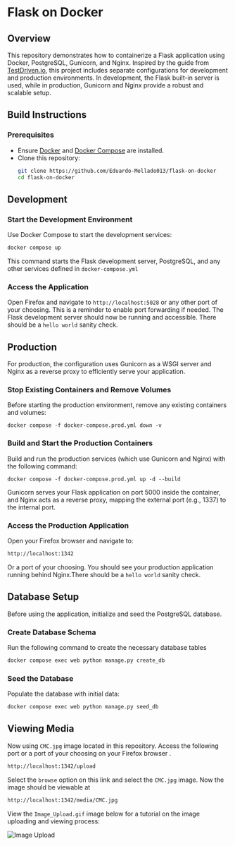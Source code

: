 # Flask on Docker

## Overview
This repository demonstrates how to containerize a Flask application using Docker, PostgreSQL, Gunicorn, and Nginx. Inspired by the guide from [TestDriven.io](https://testdriven.io/blog/dockerizing-flask-with-postgres-gunicorn-and-nginx/), this project includes separate configurations for development and production environments. In development, the Flask built-in server is used, while in production, Gunicorn and Nginx provide a robust and scalable setup.

## Build Instructions

### Prerequisites

- Ensure [Docker](https://www.docker.com/get-started) and [Docker Compose](https://docs.docker.com/compose/install/) are installed.
- Clone this repository:
  ```bash
  git clone https://github.com/Eduardo-Mellado013/flask-on-docker
  cd flask-on-docker
  ```

## Development 

### Start the Development Environment 
Use Docker Compose to start the development services:

```bash
docker compose up
```

This command starts the Flask development server, PostgreSQL, and any other services defined in `docker-compose.yml`

### Access the Application 
Open Firefox and navigate to `http://localhost:5028` or any other port of your choosing. This is a reminder to enable port forwarding if needed. The Flask development server should now be running and accessible. There should be a `hello world` sanity check.

## Production 
For production, the configuration uses Gunicorn as a WSGI server and Nginx as a reverse proxy to efficiently serve your application.

### Stop Existing Containers and Remove Volumes
Before starting the production environment, remove any existing containers and volumes:

```
docker compose -f docker-compose.prod.yml down -v
```

### Build and Start the Production Containers
Build and run the production services (which use Gunicorn and Nginx) with the following command:

```
docker compose -f docker-compose.prod.yml up -d --build
```
Gunicorn serves your Flask application on port 5000 inside the container, and Nginx acts as a reverse proxy, mapping the external port (e.g., 1337) to the internal port.

### Access the Production Application
Open your Firefox browser and navigate to:

```bash
http://localhost:1342
```
Or a port of your choosing. You should see your production application running behind Nginx.There should be a `hello world` sanity check.

## Database Setup 
Before using the application, initialize and seed the PostgreSQL database.

### Create Database Schema
Run the following command to create the necessary database tables

```bash
docker compose exec web python manage.py create_db
```

### Seed the Database 
Populate the database with initial data:

```bash
docker compose exec web python manage.py seed_db
```

## Viewing Media

Now using `CMC.jpg` image located in this repository. Access the following port or a port of your choosing on your Firefox browser
.
```bash
http://localhost:1342/upload
```

Select the `browse` option on this link and select the `CMC.jpg` image. Now the image should be viewable at 

```bash
http://localhost:1342/media/CMC.jpg
```
View the `Image_Upload.gif` image below for a tutorial on the image uploading and viewing process: 

![Image Upload](Image_Upload.gif)
